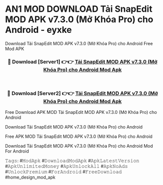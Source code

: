 # AN1 MOD DOWNLOAD Tải SnapEdit MOD APK v7.3.0 (Mở Khóa Pro) cho Android - eyxke
Download Tải SnapEdit MOD APK v7.3.0 (Mở Khóa Pro) cho Android Free Mod APK

<div align="center">
<h3>🔴 Download [Server1] 👉👉 <a href="https://apk-comot.site?title=Tải_SnapEdit_MOD_APK_v7.3.0_(Mở_Khóa_Pro)_cho_Android">Tải SnapEdit MOD APK v7.3.0 (Mở Khóa Pro) cho Android Mod Apk</a></h3><br>

<h3>🔴 Download [Server2] 👉👉 <a href="https://apk-comot.site?title=Tải_SnapEdit_MOD_APK_v7.3.0_(Mở_Khóa_Pro)_cho_Android">Tải SnapEdit MOD APK v7.3.0 (Mở Khóa Pro) cho Android Mod Apk</a></h3>
</div>


Free Download APK MOD Tải SnapEdit MOD APK v7.3.0 (Mở Khóa Pro) cho Android

Download Tải SnapEdit MOD APK v7.3.0 (Mở Khóa Pro) cho Android 

Free APK MOD Tải SnapEdit MOD APK v7.3.0 (Mở Khóa Pro) cho Android 

Download Tải SnapEdit MOD APK v7.3.0 (Mở Khóa Pro) cho Android Mod For Android

𝚃𝚊𝚐𝚜: #𝙼𝚘𝚍𝙰𝚙𝚔 #𝙳𝚘𝚠𝚗𝚕𝚘𝚊𝚍𝙼𝚘𝚍𝙰𝚙𝚔 #𝙰𝚙𝚔𝙻𝚊𝚝𝚎𝚜𝚝𝚅𝚎𝚛𝚜𝚒𝚘𝚗 #𝙰𝚙𝚔𝚄𝚗𝚕𝚒𝚖𝚒𝚝𝚎𝚍𝙼𝚘𝚗𝚎𝚢 #𝙰𝚙𝚔𝚄𝚗𝚕𝚘𝚌𝚔𝙰𝚕𝚕 #𝙰𝚙𝚔𝙽𝚘𝙰𝚍𝚜 #𝚄𝚗𝚕𝚘𝚌𝚔𝙿𝚛𝚎𝚖𝚒𝚞𝚖 #𝙵𝚘𝚛𝙰𝚗𝚍𝚛𝚘𝚒𝚍 #𝙵𝚛𝚎𝚎𝙳𝚘𝚠𝚗𝚕𝚘𝚊𝚍 #home_design_mod_apk
